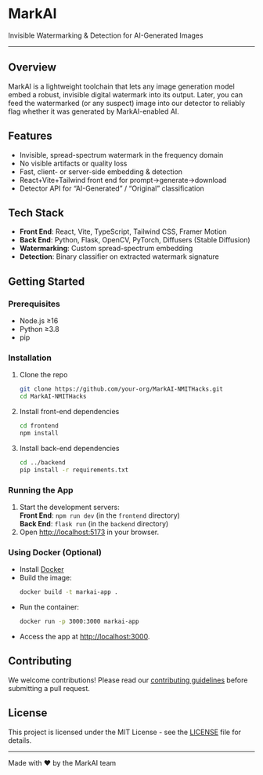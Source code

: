 # MarkAI

Invisible Watermarking & Detection for AI-Generated Images

---

## Overview
MarkAI is a lightweight toolchain that lets any image generation model embed a robust, invisible digital watermark into its output. Later, you can feed the watermarked (or any suspect) image into our detector to reliably flag whether it was generated by MarkAI-enabled AI.

## Features
- Invisible, spread-spectrum watermark in the frequency domain  
- No visible artifacts or quality loss  
- Fast, client- or server-side embedding & detection  
- React+Vite+Tailwind front end for prompt→generate→download  
- Detector API for “AI-Generated” / “Original” classification  

## Tech Stack
- **Front End**: React, Vite, TypeScript, Tailwind CSS, Framer Motion  
- **Back End**: Python, Flask, OpenCV, PyTorch, Diffusers (Stable Diffusion)  
- **Watermarking**: Custom spread-spectrum embedding  
- **Detection**: Binary classifier on extracted watermark signature  

## Getting Started

### Prerequisites
- Node.js ≥16  
- Python ≥3.8  
- pip  

### Installation
1. Clone the repo  
   ```bash
   git clone https://github.com/your-org/MarkAI-NMITHacks.git
   cd MarkAI-NMITHacks
   ```
2. Install front-end dependencies  
   ```bash
   cd frontend
   npm install
   ```
3. Install back-end dependencies  
   ```bash
   cd ../backend
   pip install -r requirements.txt
   ```

### Running the App
1. Start the development servers:  
   **Front End**: `npm run dev` (in the `frontend` directory)  
   **Back End**: `flask run` (in the `backend` directory)  
2. Open [http://localhost:5173](http://localhost:3000) in your browser.

### Using Docker (Optional)
- Install [Docker](https://www.docker.com/get-started)  
- Build the image:  
  ```bash
  docker build -t markai-app .
  ```
- Run the container:  
  ```bash
  docker run -p 3000:3000 markai-app
  ```
- Access the app at [http://localhost:3000](http://localhost:3000).

## Contributing
We welcome contributions! Please read our [contributing guidelines](CONTRIBUTING.md) before submitting a pull request.

## License
This project is licensed under the MIT License - see the [LICENSE](LICENSE) file for details.

---

Made with ❤️ by the MarkAI team
